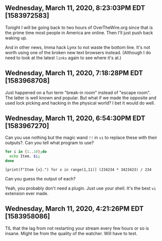 ## Wednesday, March 11, 2020, 8:23:03PM EDT [1583972583]

Tonight I will be going back to two hours of OverTheWire.org since that
is the prime time most people in America are online. Then I'll just push
back waking up.

And in other news, Imma hack Lynx to not waste the bottom line. It's not
worth using one of the broken new text browsers instead. (Although I do
need to look at the latest `links` again to see where it's at.)

## Wednesday, March 11, 2020, 7:18:28PM EDT [1583968708]

Just happened on a fun term "break-in room" instead of "escape room".
The latter is well known and popular. But what if we made the opposite
and used lock picking and hacking in the physical world? I bet it would
do well.

## Wednesday, March 11, 2020, 6:54:30PM EDT [1583967270]

Can you use nothing but the magic wand `!!` in `vi` to replace these
with their outputs?. Can you tell what program to use?

```bash
for i in {1..10};do
  echo Item. $i;
done 
```

```
[print(f"Item {x}.") for x in range(1,11)] (234234 * 3423423) / 234
```

Can you guess the output of each?

Yeah, you probably don't need a plugin. Just use your shell. It's the
best `vi` extension ever made.

## Wednesday, March 11, 2020, 4:21:26PM EDT [1583958086]

TIL that the lag from not restarting your stream every few hours or so
is insane. Might be from the quality of the watcher. Will have to test.

